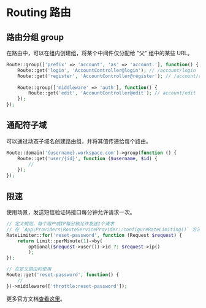 # Routing 路由

## 路由分组 group

在路由中，可以在组内创建组，将某个中间件仅分配给 "父" 组中的某些 URL。

```php
Route::group(['prefix' => 'account', 'as' => 'account.'], function() {
    Route::get('login', 'AccountController@login'); // /account/login
    Route::get('register', 'AccountController@register'); // /account/register
    
    Route::group(['middleware' => 'auth'], function() {
        Route::get('edit', 'AccountController@edit'); // account/edit
    });
});
```

## 通配符子域

可以通过动态子域名创建路由组，并将其值传递给每个路由。

```php
Route::domain('{username}.workspace.com')->group(function () {
    Route::get('user/{id}', function ($username, $id) {
        //
    });
});
```



## 限速

使用场景，发送短信验证码接口每分钟允许请求一次。

```php
// 定义规则，每个用户或IP每分钟允许发送1个请求
// 在 `App\Providers\RouteServiceProvider::configureRateLimiting()` 方法中定义
RateLimiter::for('reset-password', function (Request $request) {
    return Limit::perMinute(1)->by(
        optional($request->user())->id ?: $request->ip()
        );
});

// 在定义路由时使用
Route::get('reset-password', function() {
    //
})->middleware(['throttle:reset-password']);
```

更多官方文档[查看这里](https://laravel.com/docs/8.x/routing#rate-limiting)。
